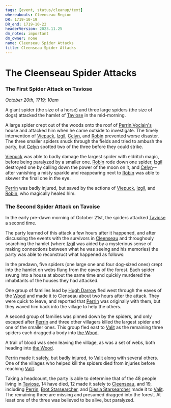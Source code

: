 ```yaml
---
tags: [event, status/cleanup/text]
whereabouts: Cleenseau Region
DR: 1719-10-19
DR_end: 1719-10-22
headerVersion: 2023.11.25
dm_notes: important
dm_owner: none
name: Cleenseau Spider Attacks
title: Cleenseau Spider Attacks
---
```

# The Cleenseau Spider Attacks



### The First Spider Attack on Taviose
*October 20th, 1719; 10am*

A giant spider (the size of a horse) and three large spiders (the size of dogs) attacked the hamlet of [Taviose](<../../../../gazetteer/greater-sembara/sembara/barony-of-aveil/cleenseau-region/taviose.md>) in the mid-morning. 

A large spider crept out of the woods onto the roof of [Perrin Voclain's](<../../../../people/sembarans/perrin-voclain.md>) house and attacked him when he came outside to investigate. The timely intervention of [Viepuck](<../../../../people/pcs/cleenseau/viepuck.md>), [Izgil](<../../../../people/pcs/cleenseau/izgil-moonseeker.md>), [Celyn](<../../../../people/pcs/cleenseau/celyn.md>), and [Robin](<../../../../people/pcs/cleenseau/robin-of-abenfyrd.md>) prevented worse disaster. The three smaller spiders snuck through the fields and tried to ambush the party, but [Celyn](<../../../../people/pcs/cleenseau/celyn.md>) spotted two of the three before they could strike. 

[Viepuck](<../../../../people/pcs/cleenseau/viepuck.md>) was able to badly damage the largest spider with eldritch magic, before being paralyzed by a smaller one. [Robin](<../../../../people/pcs/cleenseau/robin-of-abenfyrd.md>) rode down one spider, [Izgil](<../../../../people/pcs/cleenseau/izgil-moonseeker.md>) destroyed one by calling down the power of the moon on it, and [Celyn](<../../../../people/pcs/cleenseau/celyn.md>)-- after vanishing a misty sparkle and reappearing next to [Robin](<../../../../people/pcs/cleenseau/robin-of-abenfyrd.md>) was able to skewer the final one in the eye.

[Perrin](<../../../../people/sembarans/perrin-voclain.md>) was badly injured, but saved by the actions of [Viepuck](<../../../../people/pcs/cleenseau/viepuck.md>), [Izgil](<../../../../people/pcs/cleenseau/izgil-moonseeker.md>), and [Robin](<../../../../people/pcs/cleenseau/robin-of-abenfyrd.md>), who magically healed him.

### The Second Spider Attack on Tavoise


In the early pre-dawn morning of October 21st, the spiders attacked [Taviose](<../../../../gazetteer/greater-sembara/sembara/barony-of-aveil/cleenseau-region/taviose.md>) a second time. 

The party learned of this attack a few hours after it happened, and after discussing the events with the survivors in [Cleenseau](<../../../../gazetteer/greater-sembara/sembara/barony-of-aveil/cleenseau-region/cleenseau/cleenseau.md>) and throughouly searching the hamlet (where [Izgil](<../../../../people/pcs/cleenseau/izgil-moonseeker.md>) was aided by a mysterious sense of making connections between what he was seeing and his memories) the party was able to reconstruct what happened as follows:

In the predawn, five spiders (one large one and four dog-sized ones) crept into the hamlet on webs flung from the eaves of the forest. Each spider swung into a house at about the same time and quickly murdered the inhabitants of the houses they had attacked.

One group of families lead by [Hugh Darrow](<../../../../people/sembarans/hugh-darrow.md>) fled west through the eaves of the [Wood](<../../../../gazetteer/greater-sembara/sembara/barony-of-aveil/cleenseau-region/cleenseau-wood.md>) and made it to Clenseau about two hours after the attack. They were quick to leave, and reported that [Perrin](<../../../../people/sembarans/perrin-voclain.md>) was originally with them, but they waved him back into the village to help the others.

A second group of families was pinned down by the spiders, and only escaped after [Perrin](<../../../../people/sembarans/perrin-voclain.md>) and three other villagers killed the largest spider and one of the smaller ones. This group fled east to [Valit](<../../../../gazetteer/greater-sembara/sembara/barony-of-aveil/cleenseau-region/valit.md>) as the remaining three spiders each dragged a body into [the Wood](<../../../../gazetteer/greater-sembara/sembara/barony-of-aveil/cleenseau-region/cleenseau-wood.md>). 

A trail of blood was seen leaving the village, as was a set of webs, both heading into [the Wood](<../../../../gazetteer/greater-sembara/sembara/barony-of-aveil/cleenseau-region/cleenseau-wood.md>). 

[Perrin](<../../../../people/sembarans/perrin-voclain.md>) made it safely, but badly injured, to [Valit](<../../../../gazetteer/greater-sembara/sembara/barony-of-aveil/cleenseau-region/valit.md>) along with several others. One of the villages who helped kill the spiders died from injuries before reaching [Valit](<../../../../gazetteer/greater-sembara/sembara/barony-of-aveil/cleenseau-region/valit.md>). 

Taking a headcount, the party is able to determine that of the 48 people living in [Taviose](<../../../../gazetteer/greater-sembara/sembara/barony-of-aveil/cleenseau-region/taviose.md>), 14 have died, 12 made it safely to [Cleenseau](<../../../../gazetteer/greater-sembara/sembara/barony-of-aveil/cleenseau-region/cleenseau/cleenseau.md>), and 19, including [Perrin](<../../../../people/sembarans/perrin-voclain.md>), [Brot Starsearcher](<../../../../people/dwarves/brot-starsearcher.md>), and [Diesla Starsearcher](<../../../../people/dwarves/diesla-starsearcher.md>) made it to [Valit](<../../../../gazetteer/greater-sembara/sembara/barony-of-aveil/cleenseau-region/valit.md>). The remaining three are missing and presumed dragged into the forest. At least one of the three was believed to be alive, but paralyzed.
